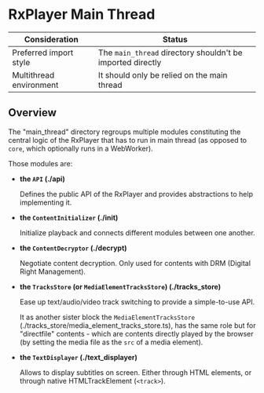 # RxPlayer Main Thread #########################################################

| Consideration           | Status                                                     |
|-------------------------|------------------------------------------------------------|
| Preferred import style  | The `main_thread` directory shouldn't be imported directly |
| Multithread environment | It should only be relied on the main thread                |

## Overview ####################################################################

The "main_thread" directory regroups multiple modules constituting the central
logic of the RxPlayer that has to run in main thread (as opposed to `core`,
which optionally runs in a WebWorker).

Those modules are:

  - __the `API` (./api)__

    Defines the public API of the RxPlayer and provides abstractions to help
    implementing it.


  - __the `ContentInitializer` (./init)__

    Initialize playback and connects different modules between one another.


  - __the `ContentDecryptor` (./decrypt)__

    Negotiate content decryption.
    Only used for contents with DRM (Digital Right Management).


  - __the `TracksStore` (or `MediaElementTracksStore`) (./tracks_store)__

    Ease up text/audio/video track switching to provide a simple-to-use API.

    It as another sister block the `MediaElementTracksStore`
    (./tracks_store/media_element_tracks_store.ts), has the same role but
    for "directfile" contents - which are contents directly played by the
    browser (by setting the media file as the `src` of a media element).

  - __the `TextDisplayer` (./text_displayer)__

    Allows to display subtitles on screen. Either through HTML elements, or
    through native HTMLTrackElement (`<track>`).
